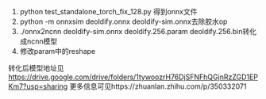 1. python test_standalone_torch_fix_128.py 得到onnx文件
2. python -m onnxsim deoldify.onnx deoldify-sim.onnx去除胶水op
3. ./onnx2ncnn deoldify-sim.onnx deoldify.256.param deoldify.256.bin转化成ncnn模型
4. 修改param中的reshape

转化后模型地址见 https://drive.google.com/drive/folders/1tywoozrH76DjSFNFhQGjnRzZGD1EPKm7?usp=sharing
更多信息可见https://zhuanlan.zhihu.com/p/350332071
